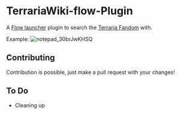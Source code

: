 # TerrariaWiki-flow-Plugin
A [Flow launcher](https://github.com/Flow-Launcher/Flow.Launcher) plugin to search the [Terraria Fandom](https://terraria.fandom.com/wiki/Terraria_Wiki) with.

Example:
![notepad_30brJwKHSQ](https://github.com/jonesy-b-dev/TerrariaWiki-flow-Plugin/assets/59418915/cbf2d7bd-6f25-4e88-a286-1cf718038cdb)

## Contributing
Contribution is possible, just make a pull request with your changes!

## To Do
* Cleaning up
